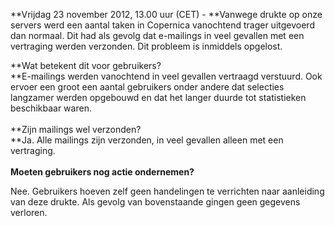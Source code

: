 **Vrijdag 23 november 2012, 13.00 uur (CET) - **Vanwege drukte op onze
servers werd een aantal taken in Copernica vanochtend trager uitgevoerd
dan normaal. Dit had als gevolg dat e-mailings in veel gevallen met een
vertraging werden verzonden. Dit probleem is inmiddels opgelost.

**Wat betekent dit voor gebruikers?\
**E-mailings werden vanochtend in veel gevallen vertraagd verstuurd. Ook
ervoer een groot een aantal gebruikers onder andere dat selecties
langzamer werden opgebouwd en dat het langer duurde tot statistieken
beschikbaar waren. \
\
**Zijn mailings wel verzonden?\
**Ja. Alle mailings zijn verzonden, in veel gevallen alleen met een
vertraging. \
\
**Moeten gebruikers nog actie ondernemen?**

Nee. Gebruikers hoeven zelf geen handelingen te verrichten naar
aanleiding van deze drukte. Als gevolg van bovenstaande gingen geen
gegevens verloren. 
